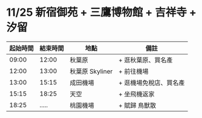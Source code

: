 # 11/25 新宿御苑 + 三鷹博物館 + 吉祥寺 + 汐留

| 起始時間 | 結束時間 | 地點 | 備註 |
|-|-|-|-|
| 09:00 | 12:00 | 秋葉原 | + 逛秋葉原、買名產 |
| 12:00 | 13:00 | 秋葉原 Skyliner | + 前往機場 |
| 13:00 | 15:15 | 成田機場 | + 逛機場免稅店、買名產 |
| 15:15 | 18:25 | 天空 | + 坐飛機返家 |
| 18:25 | ..... | 桃園機場 | + 賦歸 鳥獸散 |
